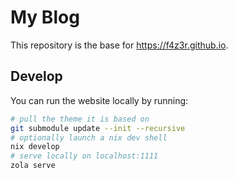 # My Blog

This repository is the base for https://f4z3r.github.io.

## Develop

You can run the website locally by running:

```sh
# pull the theme it is based on
git submodule update --init --recursive
# optionally launch a nix dev shell
nix develop
# serve locally on localhost:1111
zola serve
```
